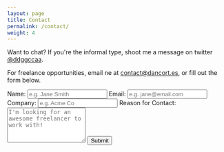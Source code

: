 ```yaml
---
layout: page
title: Contact
permalink: /contact/
weight: 4
---
```


Want to chat? If you're the informal type, shoot me a message on twitter [@ddggccaa](https://twitter.com/ddggccaa).

For freelance opportunities, email ne at <a href="mailto:contact@dancort.es">contact@dancort.es</a>, or fill out the form below.

<div class="form">
  <form action="https://getsimpleform.com/messages?form_api_token=b2f151d0622f0776b9e2ef91afa6458a" method="post">
    <!-- the redirect_to is optional, the form will redirect to the referrer on submission -->
    <input type='hidden' name='redirect_to' value='<the complete return url e.g. http://fooey.com/thank-you.html>' />
    <!-- all your input fields here.... -->
    <label>Name:</label>
    <input type='text' name='name' placeholder='e.g. Jane Smith'/>
    <label>Email:</label>
    <input type='email' name='email' placeholder='e.g. jane@email.com'/>
    <label>Company:</label>
    <input type='text' name='company' placeholder='e.g. Acme Co'/>
    <label>Reason for Contact:</label>
    <textarea name='reason' placeholder="I'm looking for an awesome freelancer to work with!" rows="5"></textarea>
    <input type='submit' value='Submit' />
  </form>
</div>